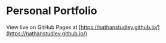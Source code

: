 # Personal Portfolio

View live on GitHub Pages at [https://nathanstudley.github.io/](https://nathanstudley.github.io/)


